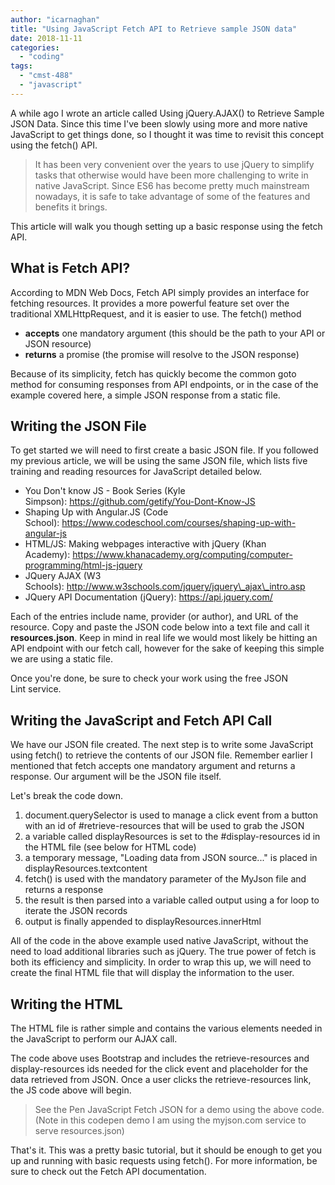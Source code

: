 ```yaml
---
author: "icarnaghan"
title: "Using JavaScript Fetch API to Retrieve sample JSON data"
date: 2018-11-11
categories: 
  - "coding"
tags: 
  - "cmst-488"
  - "javascript"
---
```


A while ago I wrote an article called Using jQuery.AJAX() to Retrieve Sample JSON Data. Since this time I've been slowly using more and more native JavaScript to get things done, so I thought it was time to revisit this concept using the fetch() API.

> It has been very convenient over the years to use jQuery to simplify tasks that otherwise would have been more challenging to write in native JavaScript. Since ES6 has become pretty much mainstream nowadays, it is safe to take advantage of some of the features and benefits it brings.

This article will walk you though setting up a basic response using the fetch API.

## What is Fetch API?

According to MDN Web Docs, Fetch API simply provides an interface for fetching resources. It provides a more powerful feature set over the traditional XMLHttpRequest, and it is easier to use. The fetch() method

- **accepts** one mandatory argument (this should be the path to your API or JSON resource)
- **returns** a promise (the promise will resolve to the JSON response)

Because of its simplicity, fetch has quickly become the common goto method for consuming responses from API endpoints, or in the case of the example covered here, a simple JSON response from a static file.

## Writing the JSON File

To get started we will need to first create a basic JSON file. If you followed my previous article, we will be using the same JSON file, which lists five training and reading resources for JavaScript detailed below.

- You Don't know JS - Book Series (Kyle Simpson): https://github.com/getify/You-Dont-Know-JS
- Shaping Up with Angular.JS (Code School): https://www.codeschool.com/courses/shaping-up-with-angular-js
- HTML/JS: Making webpages interactive with jQuery (Khan Academy): https://www.khanacademy.org/computing/computer-programming/html-js-jquery
- JQuery AJAX (W3 Schools): http://www.w3schools.com/jquery/jquery\_ajax\_intro.asp
- JQuery API Documentation (jQuery): https://api.jquery.com/

Each of the entries include name, provider (or author), and URL of the resource. Copy and paste the JSON code below into a text file and call it **resources.json**. Keep in mind in real life we would most likely be hitting an API endpoint with our fetch call, however for the sake of keeping this simple we are using a static file.

<script src="https://gist.github.com/icarnaghan/f832ad67f36791beac2fd5943bf0f246.js?file=resources.json"></script>

Once you're done, be sure to check your work using the free JSON Lint service.

## Writing the JavaScript and Fetch API Call

We have our JSON file created. The next step is to write some JavaScript using fetch() to retrieve the contents of our JSON file. Remember earlier I mentioned that fetch accepts one mandatory argument and returns a response. Our argument will be the JSON file itself.

<script src="https://gist.github.com/icarnaghan/ef6648c5d71b9bf07ef22731e3cc15d5.js?file=script.js"></script>

Let's break the code down.

1. document.querySelector is used to manage a click event from a button with an id of #retrieve-resources that will be used to grab the JSON
2. a variable called displayResources is set to the #display-resources id in the HTML file (see below for HTML code)
3. a temporary message, "Loading data from JSON source..." is placed in displayResources.textcontent
4. fetch() is used with the mandatory parameter of the MyJson file and returns a response
5. the result is then parsed into a variable called output using a for loop to iterate the JSON records
6. output is finally appended to displayResources.innerHtml

All of the code in the above example used native JavaScript, without the need to load additional libraries such as jQuery. The true power of fetch is both its efficiency and simplicity. In order to wrap this up, we will need to create the final HTML file that will display the information to the user.

## Writing the HTML

The HTML file is rather simple and contains the various elements needed in the JavaScript to perform our AJAX call.

<script src="https://gist.github.com/icarnaghan/ef6648c5d71b9bf07ef22731e3cc15d5.js?file=index.html"><span data-mce-type="bookmark" style="display: inline-block; width: 0px; overflow: hidden; line-height: 0;" class="mce_SELRES_start">﻿</span></script>

The code above uses Bootstrap and includes the retrieve-resources and display-resources ids needed for the click event and placeholder for the data retrieved from JSON. Once a user clicks the retrieve-resources link, the JS code above will begin.

> See the Pen JavaScript Fetch JSON for a demo using the above code. (Note in this codepen demo I am using the myjson.com service to serve resources.json)

That's it. This was a pretty basic tutorial, but it should be enough to get you up and running with basic requests using fetch(). For more information, be sure to check out the Fetch API documentation.
